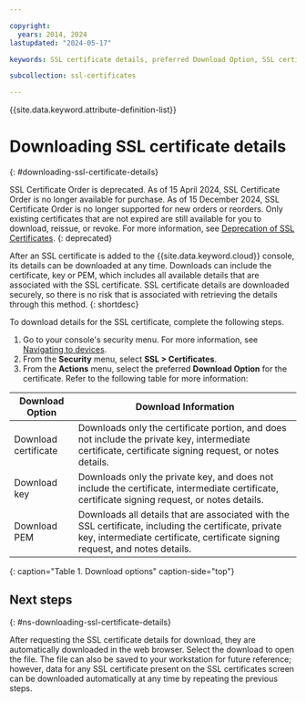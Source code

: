 ```yaml
---

copyright:
  years: 2014, 2024
lastupdated: "2024-05-17"

keywords: SSL certificate details, preferred Download Option, SSL certificate download details

subcollection: ssl-certificates

---
```


{{site.data.keyword.attribute-definition-list}}

# Downloading SSL certificate details
{: #downloading-ssl-certificate-details}

SSL Certificate Order is deprecated. As of 15 April 2024, SSL Certificate Order is no longer available for purchase. As of 15 December 2024,  SSL Certificate Order is no longer supported for new orders or reorders. Only existing certificates that are not expired are still available for you to download, reissue, or revoke. For more information, see [Deprecation of SSL Certificates](/docs/ssl-certificates?topic=ssl-certificates-deprecation).
{: deprecated}

After an SSL certificate is added to the {{site.data.keyword.cloud}} console, its details can be downloaded at any time. Downloads can include the certificate, key or PEM, which includes all available details that are associated with the SSL certificate. SSL certificate details are downloaded securely, so there is no risk that is associated with retrieving the details through this method.
{: shortdesc}

To download details for the SSL certificate, complete the following steps.

1. Go to your console's security menu. For more information, see [Navigating to devices](/docs/ssl-certificates?topic=ssl-certificates-navigating-devices).
2. From the **Security** menu, select **SSL > Certificates**.
3. From the **Actions** menu, select the preferred **Download Option** for the certificate. Refer to the following table for more information:

| Download Option      | Download Information |
| -------------------- | -------------------- |
| Download certificate | Downloads only the certificate portion, and does not include the private key, intermediate certificate, certificate signing request, or notes details. |
| Download key         | Downloads only the private key, and does not include the certificate, intermediate certificate, certificate signing request, or notes details. |
| Download PEM         | Downloads all details that are associated with the SSL certificate, including the certificate, private key, intermediate certificate, certificate signing request, and notes details. |
{: caption="Table 1. Download options" caption-side="top"}

## Next steps
{: #ns-downloading-ssl-certificate-details}

After requesting the SSL certificate details for download, they are automatically downloaded in the web browser. Select the download to open the file. The file can also be saved to your workstation for future reference; however, data for any SSL certificate present on the SSL certificates screen can be downloaded automatically at any time by repeating the previous steps.

